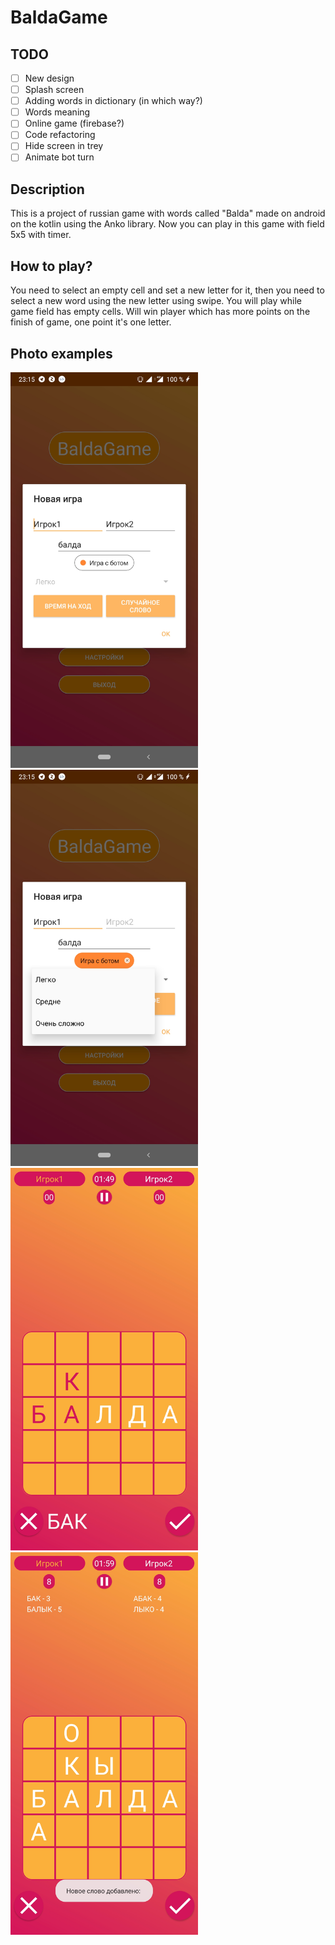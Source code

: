# BaldaGame
## TODO
- [ ] New design
- [ ] Splash screen
- [ ] Adding words in dictionary (in which way?)
- [ ] Words meaning
- [ ] Online game (firebase?)
- [ ] Code refactoring
- [ ] Hide screen in trey
- [ ] Animate bot turn
## Description
This is a project of russian game with words called "Balda" made on android on the kotlin using the Anko library. Now you can play in this game with field 5x5 with timer.
## How to play?
You need to select an empty cell and set a new letter for it, then you need to select a new word using the new letter using swipe. You will play while game field has empty cells. Will win player which has more points on the finish of game, one point it's one letter.
## Photo examples
<img src="/screens/Screenshot_20190214-231522.jpg" width="300">  <img src="/screens/Screenshot_20190214-231529.jpg" width="300">
<img src="/screens/Screenshot_20190214-231546.jpg" width="300">  <img src="/screens/Screenshot_20190214-231601.jpg" width="300">
